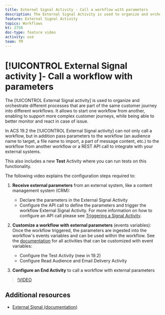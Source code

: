 ```yaml
---
title: External Signal Activity - Call a workflow with parameters
description: The External Signal Activity is used to organize and orchestrate different processes that are part of the same customer journey into different workflows. It allows to start one workflow from another, enabling to support more complex customer journeys, while being able to better monitor and react in case of issue.
feature: External Signal Activity
topics: Workflows  
kt: 2750 
doc-type: feature video
activity: use
team: TM
---
```


# [!UICONTROL External Signal activity ]- Call a workflow with parameters

The [!UICONTROL External Signal activity] is used to organize and orchestrate different processes that are part of the same customer journey into different workflows. It allows to start one workflow from another, enabling to support more complex customer journeys, while being able to better monitor and react in case of issue.

In ACS 19.2 the [!UICONTROL External Signal activity] can not only call a workflow, but in addition pass parameters to the workflow (an audience name to target, a file name to import, a part of message content, etc.) to the workflow from another workflow or a REST API call to integrate with your external systems.

This also includes a new **Test** Activity where you can run tests on this functionality.

The following video explains the configuration steps required to:

1. **Receive external parameters** from an external system, like a content management system (CRM):
   * Declare the parameters in the External Signal Activity
   * Configure the API call to define the parameters and trigger the workflow External Signal Activity. For more information on how to configure an API call please see [Triggering a Signal Activity](https://docs.campaign.adobe.com/doc/standard/en/api/ACS_API.html#triggering-a-signal-activity).
  
1. **Customize a workflow with external parameters** (events variables):
Once the workflow triggered, the parameters are ingested into the workflow's events variables and can be used within the workflow. See the [documentation](https://helpx.adobe.com/campaign/standard/automating/using/calling-a-workflow-with-external-parameters.html) for all activities that can be customized with event variables:

   * Configure the Test Activity (new in 19.2)
   * Configure Read Audience and Email Delivery Activity
  
1. **Configure an End Activity** to call a workflow with external parameters

>[!VIDEO](https://video.tv.adobe.com/v/27249/?quality=12)

## Additional resources

* [External Signal (documentation)](https://docs.adobe.com/content/help/en/campaign-standard/using/managing-processes-and-data/data-management-activities/external-api.html)
